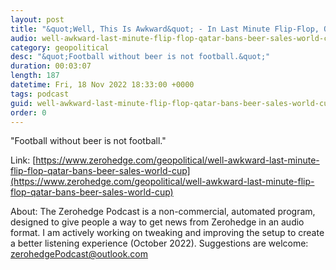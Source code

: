 ```yaml
---
layout: post
title: "&quot;Well, This Is Awkward&quot; - In Last Minute Flip-Flop, Qatar Bans Beer Sales At World Cup"
audio: well-awkward-last-minute-flip-flop-qatar-bans-beer-sales-world-cup-0
category: geopolitical
desc: "&quot;Football without beer is not football.&quot;"
duration: 00:03:07
length: 187
datetime: Fri, 18 Nov 2022 18:33:00 +0000
tags: podcast
guid: well-awkward-last-minute-flip-flop-qatar-bans-beer-sales-world-cup-0
order: 0
---
```

&quot;Football without beer is not football.&quot;

Link: [https://www.zerohedge.com/geopolitical/well-awkward-last-minute-flip-flop-qatar-bans-beer-sales-world-cup](https://www.zerohedge.com/geopolitical/well-awkward-last-minute-flip-flop-qatar-bans-beer-sales-world-cup)

About: The Zerohedge Podcast is a non-commercial, automated program, designed to give people a way to get news from Zerohedge in an audio format.  I am actively working on tweaking and improving the setup to create a better listening experience (October 2022).  Suggestions are welcome: [zerohedgePodcast@outlook.com](mailto:zerohedgePodcast@outlook.com)